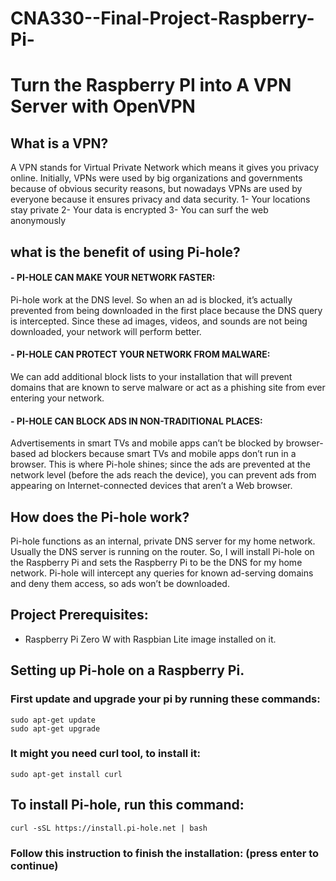# CNA330--Final-Project-Raspberry-Pi-

# Turn the Raspberry PI into A VPN Server with OpenVPN

## What is a VPN?
A VPN stands for Virtual Private Network which means it gives you privacy online. Initially, VPNs were used by big organizations and governments because of obvious security reasons, but nowadays VPNs are used by everyone because it ensures privacy and data security.
1- Your locations stay private
2- Your data is encrypted
3- You can surf the web anonymously
## what is the benefit of using Pi-hole?
#### - PI-HOLE CAN MAKE YOUR NETWORK FASTER:
Pi-hole work at the DNS level.  So when an ad is blocked, it’s actually prevented from being downloaded 
in the first place because the DNS query is intercepted. Since these ad images, videos, and sounds are not being downloaded, your network will perform better.
#### -  PI-HOLE CAN PROTECT YOUR NETWORK FROM MALWARE:
We can add additional block lists to your installation that will prevent domains that are known to serve malware or act as a phishing site from ever entering your network.
#### -  PI-HOLE CAN BLOCK ADS IN NON-TRADITIONAL PLACES:
Advertisements in smart TVs and mobile apps can’t be blocked by browser-based ad blockers because smart TVs and  mobile apps don’t run in a browser.  This is where Pi-hole shines; since the ads are prevented at the network level (before the ads reach the device), you can prevent ads from appearing on Internet-connected devices that aren’t 
a Web browser.
## How does the Pi-hole work?
Pi-hole functions as an internal, private DNS server for my home network.
Usually the DNS server is running on the router. So, I will install Pi-hole on the Raspberry Pi and sets the Raspberry Pi to be the DNS for my home network.
Pi-hole will intercept any queries for known ad-serving domains and deny them access, so ads won’t be downloaded.

## Project Prerequisites:
- Raspberry Pi Zero W with Raspbian Lite image installed on it.

## Setting up Pi-hole on a Raspberry Pi. 
### First update and upgrade your pi by running these commands:
```
sudo apt-get update
sudo apt-get upgrade
```
### It might you need curl tool, to install it:
```
sudo apt-get install curl
```
## To install Pi-hole, run this command:
```
curl -sSL https://install.pi-hole.net | bash
```
### Follow this instruction to finish the installation: (press enter to continue)
